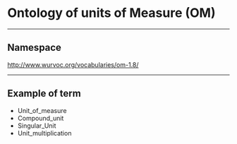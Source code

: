 # Ontology of units of Measure (OM)



---
## Namespace

http://www.wurvoc.org/vocabularies/om-1.8/

---

## Example of term

- Unit_of_measure
- Compound_unit
- Singular_Unit
- Unit_multiplication